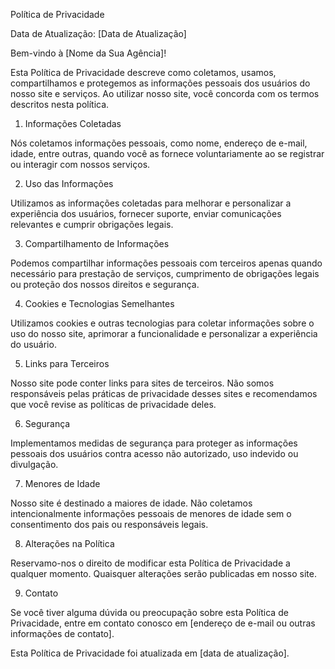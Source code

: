 Política de Privacidade

Data de Atualização: [Data de Atualização]

Bem-vindo à [Nome da Sua Agência]!

Esta Política de Privacidade descreve como coletamos, usamos, compartilhamos e protegemos as informações pessoais dos usuários do nosso site e serviços. Ao utilizar nosso site, você concorda com os termos descritos nesta política.

1. Informações Coletadas

Nós coletamos informações pessoais, como nome, endereço de e-mail, idade, entre outras, quando você as fornece voluntariamente ao se registrar ou interagir com nossos serviços.

2. Uso das Informações

Utilizamos as informações coletadas para melhorar e personalizar a experiência dos usuários, fornecer suporte, enviar comunicações relevantes e cumprir obrigações legais.

3. Compartilhamento de Informações

Podemos compartilhar informações pessoais com terceiros apenas quando necessário para prestação de serviços, cumprimento de obrigações legais ou proteção dos nossos direitos e segurança.

4. Cookies e Tecnologias Semelhantes

Utilizamos cookies e outras tecnologias para coletar informações sobre o uso do nosso site, aprimorar a funcionalidade e personalizar a experiência do usuário.

5. Links para Terceiros

Nosso site pode conter links para sites de terceiros. Não somos responsáveis pelas práticas de privacidade desses sites e recomendamos que você revise as políticas de privacidade deles.

6. Segurança

Implementamos medidas de segurança para proteger as informações pessoais dos usuários contra acesso não autorizado, uso indevido ou divulgação.

7. Menores de Idade

Nosso site é destinado a maiores de idade. Não coletamos intencionalmente informações pessoais de menores de idade sem o consentimento dos pais ou responsáveis legais.

8. Alterações na Política

Reservamo-nos o direito de modificar esta Política de Privacidade a qualquer momento. Quaisquer alterações serão publicadas em nosso site.

9. Contato

Se você tiver alguma dúvida ou preocupação sobre esta Política de Privacidade, entre em contato conosco em [endereço de e-mail ou outras informações de contato].

Esta Política de Privacidade foi atualizada em [data de atualização].

